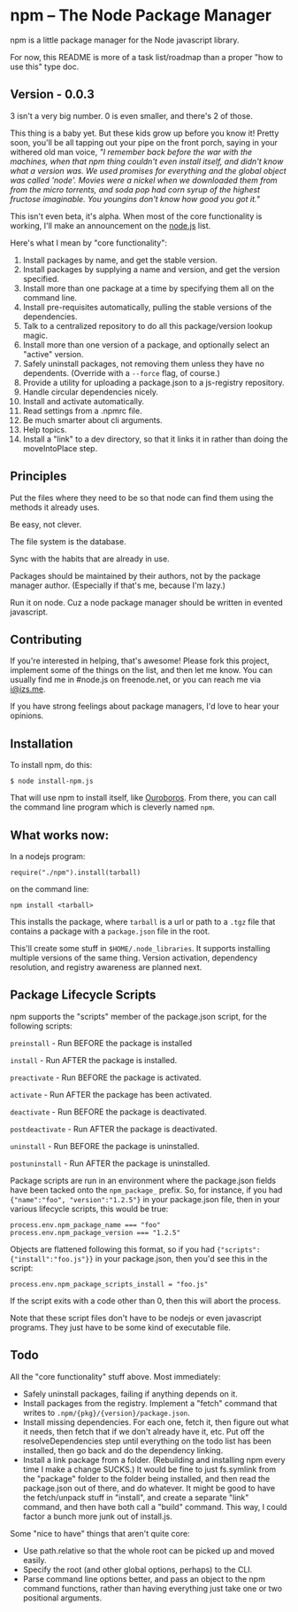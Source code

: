 # npm – The Node Package Manager

npm is a little package manager for the Node javascript library.

For now, this README is more of a task list/roadmap than a proper "how to use this" type doc.

## Version - 0.0.3

3 isn't a very big number.  0 is even smaller, and there's 2 of those.

This thing is a baby yet.  But these kids grow up before you know it!  Pretty soon, you'll be all tapping out your pipe on the front porch, saying in your withered old man voice, <i>"I remember back before the war with the machines, when that npm thing couldn't even install itself, and didn't know what a version was.  We used promises for everything and the global object was called 'node'.  Movies were a nickel when we downloaded them from from the micro torrents, and soda pop had corn syrup of the highest fructose imaginable.  You youngins don't know how good you got it."</i>

This isn't even beta, it's alpha.  When most of the core functionality is working, I'll make an announcement on the [node.js](http://groups.google.com/group/nodejs) list.

Here's what I mean by "core functionality":

1. Install packages by name, and get the stable version.
2. Install packages by supplying a name and version, and get the version specified.
3. Install more than one package at a time by specifying them all on the command line.
4. Install pre-requisites automatically, pulling the stable versions of the dependencies.
5. Talk to a centralized repository to do all this package/version lookup magic.
6. Install more than one version of a package, and optionally select an "active" version.
7. Safely uninstall packages, not removing them unless they have no dependents.  (Override with a `--force` flag, of course.)
8. Provide a utility for uploading a package.json to a js-registry repository.
9. Handle circular dependencies nicely.
10. Install and activate automatically.
11. Read settings from a .npmrc file.
12. Be much smarter about cli arguments.
13. Help topics.
14. Install a "link" to a dev directory, so that it links it in rather than doing the moveIntoPlace step.

## Principles

Put the files where they need to be so that node can find them using the methods it already uses.

Be easy, not clever.

The file system is the database.

Sync with the habits that are already in use.

Packages should be maintained by their authors, not by the package manager author.  (Especially if that's me, because I'm lazy.)

Run it on node.  Cuz a node package manager should be written in evented javascript.

## Contributing

If you're interested in helping, that's awesome!  Please fork this project, implement some of the things on the list, and then let me know.  You can usually find me in #node.js on freenode.net, or you can reach me via <i@izs.me>.

If you have strong feelings about package managers, I'd love to hear your opinions.

## Installation

To install npm, do this:

    $ node install-npm.js

That will use npm to install itself, like [Ouroboros](http://en.wikipedia.org/wiki/Ouroboros).  From there, you can call the command line program which is cleverly named `npm`.

## What works now:

In a nodejs program:

    require("./npm").install(tarball)

on the command line:

    npm install <tarball>

This installs the package, where `tarball` is a url or path to a `.tgz` file that contains a package with a `package.json` file in the root.

This'll create some stuff in `$HOME/.node_libraries`.  It supports installing multiple versions of the same thing.  Version activation, dependency resolution, and registry awareness are planned next.


## Package Lifecycle Scripts

npm supports the "scripts" member of the package.json script, for the following scripts:

`preinstall` - Run BEFORE the package is installed

`install` - Run AFTER the package is installed.

`preactivate` - Run BEFORE the package is activated.

`activate` - Run AFTER the package has been activated.

`deactivate` - Run BEFORE the package is deactivated.

`postdeactivate` - Run AFTER the package is deactivated.

`uninstall` - Run BEFORE the package is uninstalled.

`postuninstall` - Run AFTER the package is uninstalled.

Package scripts are run in an environment where the package.json fields have been tacked onto the `npm_package_` prefix.  So, for instance, if you had `{"name":"foo", "version":"1.2.5"}` in your package.json file, then in your various lifecycle scripts, this would be true:

    process.env.npm_package_name === "foo"
    process.env.npm_package_version === "1.2.5"

Objects are flattened following this format, so if you had `{"scripts":{"install":"foo.js"}}` in your package.json, then you'd see this in the script:

    process.env.npm_package_scripts_install = "foo.js"

If the script exits with a code other than 0, then this will abort the process.

Note that these script files don't have to be nodejs or even javascript programs.  They just have to be some kind of executable file.

## Todo

All the "core functionality" stuff above.  Most immediately:

* Safely uninstall packages, failing if anything depends on it.
* Install packages from the registry.  Implement a "fetch" command that writes to `.npm/{pkg}/{version}/package.json`.
* Install missing dependencies.  For each one, fetch it, then figure out what it needs, then fetch that if we don't already have it, etc.  Put off the resolveDependencies step until everything on the todo list has been installed, then go back and do the dependency linking.
* Install a link package from a folder.  (Rebuilding and installing npm every time I make a change SUCKS.)  It would be fine to just fs.symlink from the "package" folder to the folder being installed, and then read the package.json out of there, and do whatever.  It might be good to have the fetch/unpack stuff in "install", and create a separate "link" command, and then have both call a "build" command.  This way, I could factor a bunch more junk out of install.js.

Some "nice to have" things that aren't quite core:

* Use path.relative so that the whole root can be picked up and moved easily.
* Specify the root (and other global options, perhaps) to the CLI.
* Parse command line options better, and pass an object to the npm command functions, rather than having everything just take one or two positional arguments.

